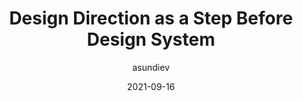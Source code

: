 ---
author: asundiev
date: 2021-09-16
publisher: beameryhq_eng
tags:
  - design
  - design-systems
target_url: https://medium.com/hacking-talent/design-direction-as-a-step-before-design-system-89218ba79659
title: Design Direction as a Step Before Design System
---